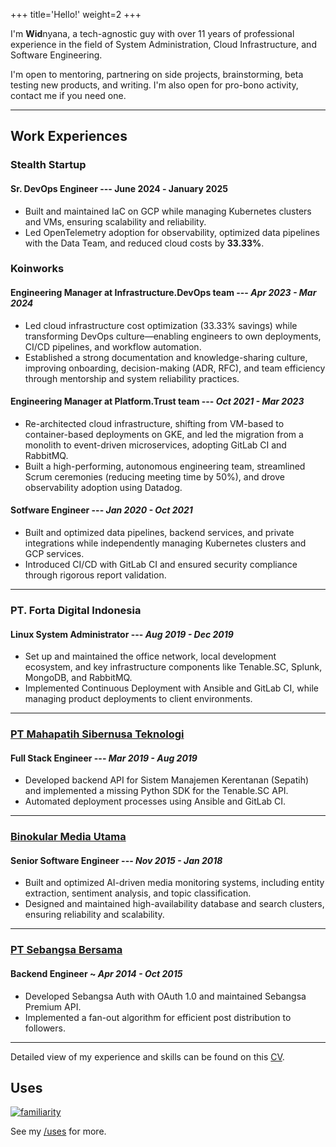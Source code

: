 +++
title='Hello!'
weight=2
+++

I'm **Wid**nyana, a tech-agnostic guy with over 11 years of professional experience in the field of System Administration, Cloud Infrastructure, and Software Engineering.

I'm open to mentoring, partnering on side projects, brainstorming, beta testing new products, and writing. I'm also open for pro-bono activity, contact me if you need one.

---

## Work Experiences

### Stealth Startup 

#### Sr. DevOps Engineer --- June 2024 ‑ January 2025

- Built and maintained IaC on GCP while managing Kubernetes clusters and VMs, ensuring scalability and reliability.  
- Led OpenTelemetry adoption for observability, optimized data pipelines with the Data Team, and reduced cloud costs by **33.33%**.

### Koinworks

#### Engineering Manager at Infrastructure.DevOps team --- *Apr 2023 - Mar 2024*

- Led cloud infrastructure cost optimization (33.33% savings) while transforming DevOps culture—enabling engineers to own deployments, CI/CD pipelines, and workflow automation.
- Established a strong documentation and knowledge-sharing culture, improving onboarding, decision-making (ADR, RFC), and team efficiency through mentorship and system reliability practices.

#### Engineering Manager at  Platform.Trust team --- *Oct 2021 - Mar 2023*

- Re-architected cloud infrastructure, shifting from VM-based to container-based deployments on GKE, and led the migration from a monolith to event-driven microservices, adopting GitLab CI and RabbitMQ.  
- Built a high-performing, autonomous engineering team, streamlined Scrum ceremonies (reducing meeting time by 50%), and drove observability adoption using Datadog.  

#### Sotfware Engineer --- *Jan 2020 - Oct 2021*

- Built and optimized data pipelines, backend services, and private integrations while independently managing Kubernetes clusters and GCP services.  
- Introduced CI/CD with GitLab CI and ensured security compliance through rigorous report validation.  
---

### PT. Forta Digital Indonesia

#### Linux System Administrator --- *Aug 2019 - Dec 2019*

- Set up and maintained the office network, local development ecosystem, and key infrastructure components like Tenable.SC, Splunk, MongoDB, and RabbitMQ.  
- Implemented Continuous Deployment with Ansible and GitLab CI, while managing product deployments to client environments.  

---

### [PT Mahapatih Sibernusa Teknologi](https://mahapatih.id)

#### Full Stack Engineer --- *Mar 2019 - Aug 2019*

- Developed backend API for Sistem Manajemen Kerentanan (Sepatih) and implemented a missing Python SDK for the Tenable.SC API.  
- Automated deployment processes using Ansible and GitLab CI.

---

### [Binokular Media Utama](https://binokular.net)

#### Senior Software Engineer --- *Nov 2015 - Jan 2018*

- Built and optimized AI-driven media monitoring systems, including entity extraction, sentiment analysis, and topic classification.  
- Designed and maintained high-availability database and search clusters, ensuring reliability and scalability.

---

### [PT Sebangsa Bersama](https://sebangsanetwork.com/)

#### Backend Engineer ~ *Apr 2014 - Oct 2015*

- Developed Sebangsa Auth with OAuth 1.0 and maintained Sebangsa Premium API.  
- Implemented a fan-out algorithm for efficient post distribution to followers.

---


Detailed view of my experience and skills can be found on this [CV](/cv/widnyana-20250300.pdf).

## Uses

[![familiarity](https://skillicons.dev/icons?i=aws,gcp,linux,redhat,kubernetes,git,docker,py,go,lua,mongodb,mysql,postgres,sqlite,nix,nodejs,raspberrypi,md,jenkins,flutter,dart,react,ts&perline=10)](#_)

See my [/uses](/uses) for more.

